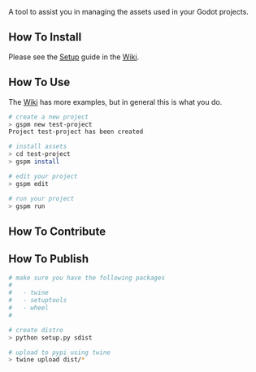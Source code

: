 A tool to assist you in managing the assets used in your Godot projects.

## How To Install
Please see the [Setup](https://gitlab.com/godot-stuff/gs-project-manager/wikis/setup) guide in the [Wiki](https://gitlab.com/godot-stuff/gs-project-manager/wikis/home).

## How To Use
The [Wiki](https://gitlab.com/godot-stuff/gs-project-manager/wikis/home) has more examples, but in general this is what you do.
```bash
# create a new project
> gspm new test-project
Project test-project has been created

# install assets
> cd test-project 
> gspm install

# edit your project
> gspm edit 

# run your project
> gspm run 

```

## How To Contribute

## How To Publish
```bash
# make sure you have the following packages
#   
#   - twine
#   - setuptools
#   - wheel
#

# create distro
> python setup.py sdist

# upload to pypi using twine
> twine upload dist/*
```

